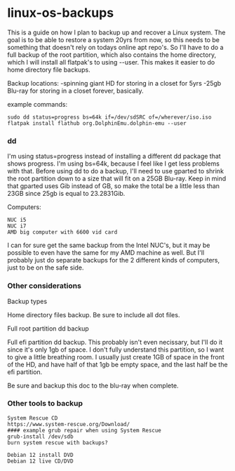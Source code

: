 # linux-os-backups

This is a guide on how I plan to backup up and recover a Linux system.  The goal is to be able to restore a system 20yrs from now, so this needs to be something that doesn't rely on todays online apt repo's.  So I'll have to do a full backup of the root partition, which also contains the home directory, which I will install all flatpak's to using --user.  This makes it easier to do home directory file backups.

Backup locations:
-spinning giant HD for storing in a closet for 5yrs
-25gb Blu-ray for storing in a closet forever, basically.

example commands:
```
sudo dd status=progress bs=64k if=/dev/sdSRC of=/wherever/iso.iso
flatpak install flathub org.DolphinEmu.dolphin-emu --user
```
### dd

I'm using status=progress instead of installing a different dd package that shows progress.  I'm using bs=64k, because I feel like I get less problems with that.  Before using dd to do a backup, I'll need to use gparted to shrink the root partition down to a size that will fit on a 25GB Blu-ray.  Keep in mind that gparted uses Gib instead of GB, so make the total be a little less than 23GB since 25gb is equal to 23.2831Gib.

Computers:
```
NUC i5
NUC i7
AMD big computer with 6600 vid card
```

I can for sure get the same backup from the Intel NUC's, but it may be possible to even have the same for my AMD machine as well.  But I'll probably just do separate backups for the 2 different kinds of computers, just to be on the safe side.

### Other considerations

Backup types

Home directory files backup.  Be sure to include all dot files.

Full root partition dd backup

Full efi partition dd backup.  This probably isn't even necissary, but I'll do it since it's only 1gb of space.
I don't fully understand this partition, so I want to give a little breathing room.  I usually just create 1GB of space in the front of the HD, and have half of that 1gb be empty space, and the last half be the efi partition.

Be sure and backup this doc to the blu-ray when complete.

### Other tools to backup
~~~
System Rescue CD
https://www.system-rescue.org/Download/
#### example grub repair when using System Rescue
grub-install /dev/sdb
burn system rescue with backups?

Debian 12 install DVD
Debian 12 live CD/DVD
~~~





